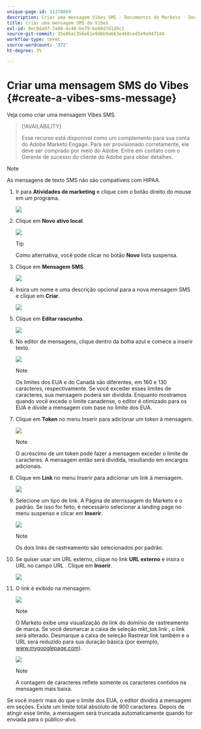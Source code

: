 ```yaml
---
unique-page-id: 11378869
description: Criar uma mensagem Vibes SMS - Documentos do Marketo - Documentação do produto
title: Criar uma mensagem SMS do Vibes
exl-id: 9ec0da97-7a80-4c40-be79-be08d7d1d9c1
source-git-commit: 35e86ac356e61e9d6b9a663e468ced1e9a947144
workflow-type: tm+mt
source-wordcount: '372'
ht-degree: 3%

---
```


# Criar uma mensagem SMS do Vibes {#create-a-vibes-sms-message}

Veja como criar uma mensagem Vibes SMS.

>[!AVAILABILITY]
>
>Esse recurso está disponível como um complemento para sua conta do Adobe Marketo Engage. Para ser provisionado corretamente, ele deve ser comprado por meio do Adobe. Entre em contato com o Gerente de sucesso do cliente do Adobe para obter detalhes.

>[!NOTE]
>
>As mensagens de texto SMS não são compatíveis com HIPAA.

1. Ir para **Atividades de marketing** e clique com o botão direito do mouse em um programa.

   ![](assets/mobile-right-click-hand.jpg)

1. Clique em **Novo ativo local**.

   ![](assets/new-local-asset-hand.jpg)

   >[!TIP]
   >
   >Como alternativa, você pode clicar no botão **Novo** lista suspensa.

1. Clique em **Mensagem SMS**.

   ![](assets/new-local-asset-selection-hand.jpg)

1. Insira um nome e uma descrição opcional para a nova mensagem SMS e clique em **Criar**.

   ![](assets/new-sms-message-offer-ends-soon-hands.jpg)

1. Clique em **Editar rascunho**.

   ![](assets/edit-draft-hand.jpg)

1. No editor de mensagens, clique dentro da bolha azul e comece a inserir texto.

   ![](assets/message-text-pencil.jpg)

   >[!NOTE]
   >
   >Os limites dos EUA e do Canadá são diferentes, em 160 e 130 caracteres, respectivamente. Se você exceder esses limites de caracteres, sua mensagem poderá ser dividida. Enquanto mostramos quando você excede o limite canadense, o editor é otimizado para os EUA e divide a mensagem com base no limite dos EUA.

1. Clique em **Token** no menu Inserir para adicionar um token à mensagem.

   ![](assets/add-token-real-hand.jpg)

   >[!NOTE]
   >
   >O acréscimo de um token pode fazer a mensagem exceder o limite de caracteres. A mensagem então será dividida, resultando em encargos adicionais.

1. Clique em **Link** no menu Inserir para adicionar um link à mensagem.

   ![](assets/full-message-link-hand.jpg)

1. Selecione um tipo de link. A Página de aterrissagem do Marketo é o padrão. Se isso for feito, é necessário selecionar a landing page no menu suspenso e clicar em **Inserir**.

   ![](assets/insert-link-real-hands.jpg)

   >[!NOTE]
   >
   >Os dois links de rastreamento são selecionados por padrão.

1. Se quiser usar um URL externo, clique no link **URL externo** e insira o URL no campo URL . Clique em **Inserir**.

   ![](assets/insert-link-url-hands.jpg)

1. O link é exibido na mensagem.

   ![](assets/link-added.jpg)

   >[!NOTE]
   >
   >O Marketo exibe uma visualização de link do domínio de rastreamento de marca. Se você desmarcar a caixa de seleção mkt_tok link , o link será alterado. Desmarque a caixa de seleção Rastrear link também e o URL será reduzido para sua duração básica (por exemplo, www.mygooglepage.com).

   ![](assets/image2016-7-27-16-3a20-3a16.png)

   >[!NOTE]
   >
   >A contagem de caracteres reflete somente os caracteres contidos na mensagem mais baixa.

Se você inserir mais do que o limite dos EUA, o editor dividirá a mensagem em seções. Existe um limite total absoluto de 900 caracteres. Depois de atingir esse limite, a mensagem será truncada automaticamente quando for enviada para o público-alvo.
